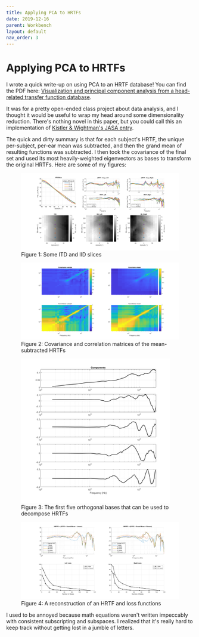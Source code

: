 ```yaml
---
title: Applying PCA to HRTFs
date: 2019-12-16
parent: Workbench
layout: default
nav_order: 3
---
```


# Applying PCA to HRTFs

I wrote a quick write-up on using PCA to an HRTF database! You can find the PDF here: [Visualization and principal component analysis from a head-related transfer function database](https://github.com/alextongue/alextongue.github.io/blob/master/workbench/resources/Tung_HRTFPCA.pdf).

It was for a pretty open-ended class project about data analysis, and I thought it would be useful to wrap my head around some dimensionality reduction. There's nothing novel in this paper, but you could call this an implementation of [Kistler & Wightman's JASA entry](https://doi.org/10.1121/1.402444).

The quick and dirty summary is that for each subject's HRTF, the unique per-subject, per-ear mean was subtracted, and then the grand mean of resulting functions was subtracted. I then took the covariance of the final set and used its most heavily-weighted eigenvectors as bases to transform the original HRTFs. Here are some of my figures:

<figure>
  <img src="https://github.com/alextongue/alextongue.github.io/blob/master/workbench/resources/hrtfpca/itd_iid.png?raw=true">
  <figcaption> Figure 1: Some ITD and IID slices</figcaption>
</figure>
  
<figure>
  <img src="https://github.com/alextongue/alextongue.github.io/blob/master/workbench/resources/hrtfpca/covar_corre.png?raw=true">
  <figcaption>Figure 2: Covariance and correlation matrices of the mean-subtracted HRTFs</figcaption>
</figure>

<figure>
    <img src="https://github.com/alextongue/alextongue.github.io/blob/master/workbench/resources/hrtfpca/components.png?raw=true" width="400">
  <figcaption>Figure 3: The first five orthogonal bases that can be used to decompose HRTFs</figcaption>
</figure>

<figure>
  <img src="https://github.com/alextongue/alextongue.github.io/blob/master/workbench/resources/hrtfpca/hrtf2_loss.png?raw=true">
  <figcaption>Figure 4: A reconstruction of an HRTF and loss functions</figcaption>
</figure>


I used to be annoyed because math equations weren't written impeccably with consistent subscripting and subspaces. I realized that it's really hard to keep track without getting lost in a jumble of letters.